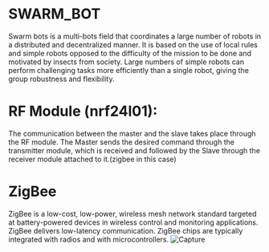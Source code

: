 # SWARM_BOT
 Swarm bots is a multi-bots field that coordinates a large number of robots in a distributed and decentralized manner.  It is based on the use of local rules and simple robots opposed to the difficulty of the mission to be done and motivated by insects from society. Large numbers of simple robots can perform challenging tasks more efficiently than a single robot, giving the group robustness and flexibility.
# RF Module (nrf24l01): 
The communication between the master and the slave takes place through the RF module. The Master sends the desired command through the transmitter module, which is received and followed by the Slave through the receiver module attached to it.(zigbee in this case)
# ZigBee
ZigBee is a low-cost, low-power, wireless mesh network standard targeted at battery-powered devices in wireless control and monitoring applications. ZigBee delivers low-latency communication. ZigBee chips are typically integrated with radios and with microcontrollers.
![Capture](https://user-images.githubusercontent.com/40230110/72218850-b271e880-3565-11ea-9857-ba855ab626a5.JPG)
